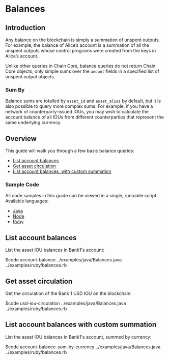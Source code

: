 # Balances

## Introduction

Any balance on the blockchain is simply a summation of unspent outputs. For example, the balance of Alice’s account is a summation of all the unspent outputs whose control programs were created from the keys in Alice’s account.

Unlike other queries in Chain Core, balance queries do not return Chain Core objects, only simple sums over the `amount` fields in a specified list of unspent output objects.

### Sum By

Balance sums are totalled by `asset_id` and `asset_alias` by default, but it is also possible to query more complex sums. For example, if you have a network of counterparty-issued IOUs, you may wish to calculate the account balance of all IOUs from different counterparties that represent the same underlying currency.

## Overview

This guide will walk you through a few basic balance queries:

* [List account balances](#list-account-balances)
* [Get asset circulation](#get-asset-circulation)
* [List account balances, with custom summation](#list-account-balances-with-custom-summation)

### Sample Code

All code samples in this guide can be viewed in a single, runnable script. Available languages:

- [Java](../examples/java/Balances.java)
- [Node](../examples/node/balances.js)
- [Ruby](../examples/ruby/balances.rb)

## List account balances

List the asset IOU balances in Bank1's account:

$code account-balance ../examples/java/Balances.java ../examples/ruby/balances.rb

## Get asset circulation

Get the circulation of the Bank 1 USD IOU on the blockchain:

$code usd-iou-circulation ../examples/java/Balances.java ../examples/ruby/balances.rb

## List account balances with custom summation

List the asset IOU balances in Bank1's account, summed by currency:

$code account-balance-sum-by-currency ../examples/java/Balances.java ../examples/ruby/balances.rb
